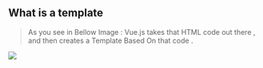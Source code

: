 ## What is a template

>As you see in Bellow Image : Vue.js takes that HTML code out there , and then creates a Template Based On that code .

![](F:\Programmer-Notes\JavaScript\VUE\assets\vuejs.png)